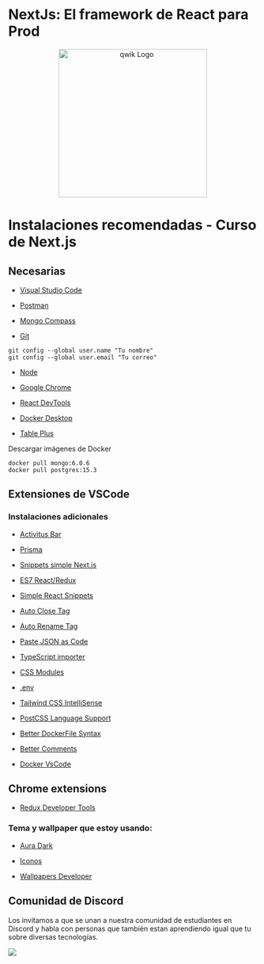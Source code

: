 # NextJs: El framework de React para Prod

<p align="center">
  <a href="https://nextjs.org/" target="blank"><img src="https://devtalles.com/images/next-github.png" width="300" alt="qwik Logo" /></a>
</p>

# Instalaciones recomendadas - Curso de Next.js

## Necesarias

- [Visual Studio Code](https://code.visualstudio.com/)

- [Postman](https://www.postman.com/downloads/)

- [Mongo Compass](https://www.mongodb.com/try/download/compass)

- [Git](https://git-scm.com/)

```
git config --global user.name "Tu nombre"
git config --global user.email "Tu correo"
```

- [Node](https://nodejs.org/es/)

- [Google Chrome](https://www.google.com.mx/intl/es-419/chrome/?brand=CHBD&gclid=Cj0KCQiAtrnuBRDXARIsABiN-7AAMm13Ae3KDIib46Laxfe6tzD_w4yvDdpq5XsPw1eNlOkZ_0-3x3IaAvLEEALw_wcB&gclsrc=aw.ds)

- [React DevTools](https://react.dev/learn/react-developer-tools)

- [Docker Desktop](https://www.docker.com/get-started)

- [Table Plus](https://tableplus.com/)

Descargar imágenes de Docker

```
docker pull mongo:6.0.6
docker pull postgres:15.3
```

## Extensiones de VSCode

### Instalaciones adicionales

- [Activitus Bar](https://marketplace.visualstudio.com/items?itemName=Gruntfuggly.activitusbar)

- [Prisma](https://marketplace.visualstudio.com/items?itemName=Prisma.prisma)

- [Snippets simple Next.js](https://marketplace.visualstudio.com/items?itemName=yuzu.snippets-next-13)

- [ES7 React/Redux](https://marketplace.visualstudio.com/items?itemName=dsznajder.es7-react-js-snippets)

- [Simple React Snippets](https://marketplace.visualstudio.com/items?itemName=burkeholland.simple-react-snippets)

- [Auto Close Tag](https://marketplace.visualstudio.com/items?itemName=formulahendry.auto-close-tag)

- [Auto Rename Tag](https://marketplace.visualstudio.com/items?itemName=formulahendry.auto-rename-tag)

- [Paste JSON as Code](https://marketplace.visualstudio.com/items?itemName=quicktype.quicktype)

- [TypeScript importer](https://marketplace.visualstudio.com/items?itemName=pmneo.tsimporter)

- [CSS Modules](https://marketplace.visualstudio.com/items?itemName=clinyong.vscode-css-modules)

- [.env](https://marketplace.visualstudio.com/items?itemName=mikestead.dotenv)

- [Tailwind CSS IntelliSense](https://marketplace.visualstudio.com/items?itemName=bradlc.vscode-tailwindcss)

- [PostCSS Language Support](https://marketplace.visualstudio.com/items?itemName=csstools.postcss)

- [Better DockerFile Syntax](https://marketplace.visualstudio.com/items?itemName=jeff-hykin.better-dockerfile-syntax)

- [Better Comments](https://marketplace.visualstudio.com/items?itemName=aaron-bond.better-comments)

- [Docker VsCode](https://marketplace.visualstudio.com/items?itemName=ms-azuretools.vscode-docker)

## Chrome extensions

- [Redux Developer Tools](https://chrome.google.com/webstore/detail/redux-devtools/lmhkpmbekcpmknklioeibfkpmmfibljd/related)

### Tema y wallpaper que estoy usando:

- [Aura Dark](https://marketplace.visualstudio.com/items?itemName=DaltonMenezes.aura-theme)

- [Iconos](https://marketplace.visualstudio.com/items?itemName=PKief.material-icon-theme)

- [Wallpapers Developer](https://drive.google.com/drive/folders/1ItU8rbSGJjnh2USOBGwaCo9nYKifPJ6m?usp=sharing)

## Comunidad de Discord

Los invitamos a que se unan a nuestra comunidad de estudiantes en Discord y habla con personas que también estan aprendiendo igual que tu sobre diversas tecnologías.

<a href="https://discord.gg/KySgxtdKv6" target="blank">
<img src="https://files.cdn.thinkific.com/cdn-cgi/image/width=1920,dpr=3,onerror=redirect/file_uploads/643563/images/c4f/52b/ecc/HOME-BANNER-COMUNIDAD-discord.jpg">
</a>
